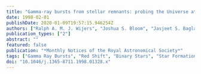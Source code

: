 ```yaml
---
title: "Gamma-ray bursts from stellar remnants: probing the Universe at high redshift"
date: 1998-02-01
publishDate: 2020-01-09T19:57:15.946254Z
authors: ["Ralph A. M. J. Wijers", "Joshua S. Bloom", "Jasjeet S. Bagla", "Priyamvada Natarajan"]
publication_types: ["2"]
abstract: ""
featured: false
publication: "*Monthly Notices of the Royal Astronomical Society*"
tags: ["Gamma Ray Bursts", "Red Shift", "Binary Stars", "Star Formation", "Cosmology", "Luminous Intensity", "Interplanetary Magnetic Fields", "Astrophysics", "BINARIES: CLOSE", "STARS: FORMATION", "COSMOLOGY: THEORY", "EARLY UNIVERSE", "GAMMA-RAYS: BURSTS", "Astrophysics"]
doi: "10.1046/j.1365-8711.1998.01328.x"
---
```


